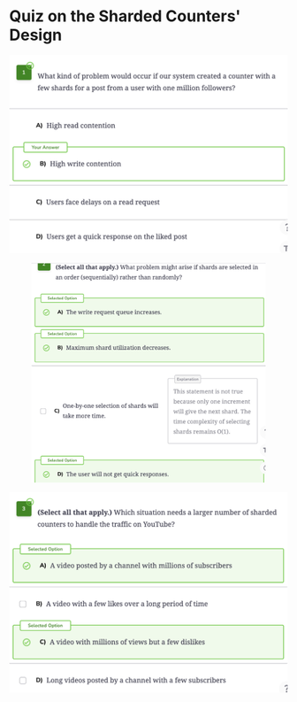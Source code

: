 # Quiz on the Sharded Counters' Design

![](<../.gitbook/assets/Screenshot 2023-09-02 at 4.49.43 PM.png>)

<figure><img src="../.gitbook/assets/Screenshot 2023-09-02 at 4.50.07 PM (5).png" alt=""><figcaption></figcaption></figure>

![](<../.gitbook/assets/Screenshot 2023-09-02 at 4.50.50 PM.png>)

